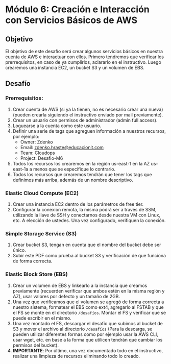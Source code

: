 # Módulo 6: Creación e Interacción con Servicios Básicos de AWS

## Objetivo

El objetivo de este desafío será crear algunos servicios básicos en nuestra cuenta de AWS e interactuar con ellos. Primero tendremos que verificar los prerrequisitos, en caso de ya cumplirlos, aclararlo en el instructivo. Luego crearemos una instancia EC2, un bucket S3 y un volumen de EBS.

## Desafío

### Prerrequisitos:

1. Crear cuenta de AWS (si ya la tienen, no es necesario crear una nueva) (pueden crearla siguiendo el instructivo enviado por mail previamente).
2. Crear un usuario con permisos de administrador (admin full access).
3. Loguearse a la cuenta como este usuario.
4. Definir una serie de tags que agreguen información a nuestros recursos, por ejemplo:
   - Owner: Zdenko
   - Email: zdenko.hraste@educacionit.com
   - Team: Cloudops
   - Project: Desafio-M6
5. Todos los recursos los crearemos en la región us-east-1 en la AZ us-east-1a a menos que se especifique lo contrario.
6. Todos los recursos que crearemos tendrán que tener los tags que definimos más arriba, además de un nombre descriptivo.

### Elastic Cloud Compute (EC2)

1. Crear una instancia EC2 dentro de los parámetros de free tier.
2. Configurar la conexión remota, la misma podrá ser a través de SSM, utilizando la llave de SSH y conectarnos desde nuestra VM con Linux, etc. A elección de ustedes. Una vez configurado, verifiquen la conexión.

### Simple Storage Service (S3)

1. Crear bucket S3, tengan en cuenta que el nombre del bucket debe ser único.
2. Subir este PDF como prueba al bucket S3 y verificación de que funciona de forma correcta.

### Elastic Block Store (EBS)

1. Crear un volumen de EBS y linkearlo a la instancia que creamos previamente (recuerden verificar que ambos estén en la misma región y AZ), usar valores por defecto y un tamaño de 2GB.
2. Una vez que verificamos que el volumen se agregó de forma correcta a nuestro sistema, formatear el EBS como ext4, agregarlo al FSTAB y que el FS se monte en el directorio `/desafíos`. Montar el FS y verificar que se puede escribir en el mismo.
3. Una vez montado el FS, descargar el desafío que subimos al bucket de S3 y mover el archivo al directorio `/desafíos` (Para la descarga, se pueden utilizar diferentes formas como por ejemplo usar la AWS CLI, usar wget, etc. en base a la forma que utilicen tendrán que cambiar los permisos del bucket).
4. **IMPORTANTE**: Por último, una vez documentado todo en el instructivo, realizar una limpieza de recursos eliminando todo lo creado.
